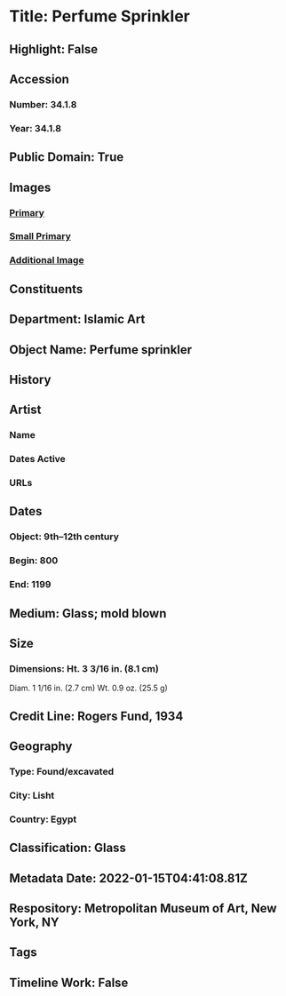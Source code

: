 # Title: Perfume Sprinkler
## Highlight: False
## Accession
### Number: 34.1.8
### Year: 34.1.8
## Public Domain: True
## Images
### [Primary](https://images.metmuseum.org/CRDImages/is/original/sf34-1-8a.jpg)
### [Small Primary](https://images.metmuseum.org/CRDImages/is/web-large/sf34-1-8a.jpg)
### [Additional Image](https://images.metmuseum.org/CRDImages/is/original/sf34-1-8b.jpg)
## Constituents
## Department: Islamic Art
## Object Name: Perfume sprinkler
## History
## Artist
### Name
### Dates Active
### URLs
## Dates
### Object: 9th–12th century
### Begin: 800
### End: 1199
## Medium: Glass; mold blown
## Size
### Dimensions: Ht. 3 3/16 in. (8.1 cm)
Diam. 1 1/16 in. (2.7 cm)
Wt. 0.9 oz. (25.5 g)
## Credit Line: Rogers Fund, 1934
## Geography
### Type: Found/excavated
### City: Lisht
### Country: Egypt
## Classification: Glass
## Metadata Date: 2022-01-15T04:41:08.81Z
## Respository: Metropolitan Museum of Art, New York, NY
## Tags
## Timeline Work: False